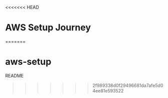 <<<<<<< HEAD
# AWS Setup Journey 
=======
# aws-setup
README
>>>>>>> 2f989338d0f29496681da7afe5d04ee81e593522
